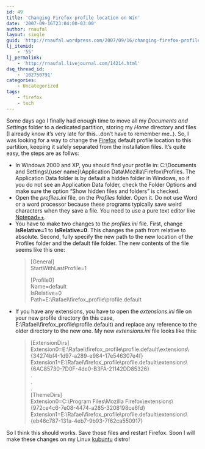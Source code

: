 ```yaml
---
id: 49
title: 'Changing Firefox profile location on Win'
date: '2007-09-16T23:04:00-03:00'
author: rnaufal
layout: single
guid: 'http://rnaufal.wordpress.com/2007/09/16/changing-firefox-profile-location-on-win/'
lj_itemid:
    - '55'
lj_permalink:
    - 'http://rnaufal.livejournal.com/14214.html'
dsq_thread_id:
    - '102750791'
categories:
    - Uncategorized
tags:
    - firefox
    - tech
---
```


Some days ago I finally had enough time to move all my *Documents and Settings* folder to a dedicated partition, storing my *Home* directory and files (I already know it’s very late for this…don’t have to remember me..). So, I was looking for a way to change the [Firefox](http://www.mozilla.com/en-US/firefox/) default profile location to this partition, keeping it safely separated from the installation files. It’s quite easy, the steps are as follws:

- In Windows 2000 and XP, you should find your profile in: C:\\Documents and Settings\\{user name}\\Application Data\\Mozilla\\Firefox\\Profiles. The Application Data folder is by default a hidden folder in Windows, so if you do not see an Application Data folder, check the Folder Options and make sure the option “Show hidden files and folders” is checked.
- Open the *profiles.ini* file, on the *Profiles* folder. Open it. Do not use Word or a word processor because these programs typically save weird characters when they save a file. You need to use a pure text editor like [Notepad++](http://notepad-plus.sourceforge.net/).
- You have to make two changes to the *profiles.ini* file. First, change **IsRelative=1** to **IsRelative=0**. This changes the path from relative to absolute. Second, fully specify the new path to the new location of the Profiles folder and the default file folder. The new contents of the file seems like this one:  
    > \[General\]  
    > StartWithLastProfile=1
    > 
    > \[Profile0\]  
    > Name=default  
    > IsRelative=0  
    > Path=E:\\Rafael\\firefox\_profile\\profile.default
- If you have any extensions, you have to open the *extensions.ini* file on your new profile directory (in this case, E:\\Rafael\\firefox\_profile\\profile.default) and replace any reference to the older directory to the new one. My new *extensions.ini* file looks like this:  
    > \[ExtensionDirs\]  
    > Extension0=E:\\Rafael\\firefox\_profile\\profile.default\\extensions\\{34274bf4-1d97-a289-e984-17e546307e4f}  
    > Extension1=E:\\Rafael\\firefox\_profile\\profile.default\\extensions\\{6AC85730-7D0F-4de0-B3FA-21142DD85326}  
    > .  
    > .  
    > .  
    > \[ThemeDirs\]  
    > Extension0=C:\\Program Files\\Mozilla Firefox\\extensions\\{972ce4c6-7e08-4474-a285-3208198ce6fd}  
    > Extension1=E:\\Rafael\\firefox\_profile\\profile.default\\extensions\\{eb46c787-131a-4eb7-9b93-7f62ca550917}

So I think this should works. Save those files and restart Firefox. Soon I will make these changes on my Linux [kubuntu](http://www.kubuntu.org/) distro!